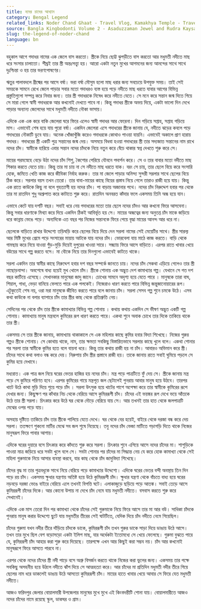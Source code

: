 ```yaml
---
title: নদের চাদের আখ্যান
category: Bengal Legend
related_links: Noder Chand Ghaat - Travel Vlog, Kamakhya Temple - Travel Vlog
source: Bangla Kingbodonti Volume 2 - Asaduzzaman Jewel and Rudra Kaysar
slug: the-legend-of-noder-chand
language: bn
---
```


বহুকাল আগে গদাধর নামের এক জেলে বাস করতো। স্ত্রীকে নিয়ে ছোট্ট ঝুপড়ীতে বাস করতো আর মধুমতী নদীতে মাছ ধরে সংসার চালাতো। শীঘ্রই তার স্ত্রী অন্তঃসত্ত্বা হয়। আরো একটা নতুন মুখের আগমনের জন্য আনন্দের সাথে সাথে দুঃশ্চিন্তা ও হয় তার ভরণপোষণের।

ঋতুর পালাবদলে গ্রীষ্মের পর আসে বর্ষা। ভরা বর্ষা মৌসুম হলো মাছ ধরার জন্য সবচেয়ে উপযুক্ত সময়। তাই সেই সময়কে সামনে রেখে জেলে পাড়ার সবার মতো গদাধরও ব্যস্ত হয়ে পড়ে নদীতে মাছ ধরতে যাবার আগের বিভিন্ন প্রস্তুতিগুলো সম্পন্ন করে নিবার জন্য। তার স্ত্রী গদাধরকে নিষেধ করে নদীতে যেতে। সে মনে করে সন্তান জন্ম দিতে গিয়ে সে মারা গেলে স্বামী গদাধরকে আর কখনোই দেখতে পাবে না। কিন্তু গদাধর স্ত্রীকে অভয় দিয়ে, একটা ভালো দিন দেখে পাড়ার অন্যান্য জেলেদের সাথে মধুমতী নদীতে নৌকা ভাসায়।

এদিকে এক এক করে বাকি জেলেরা ঘরে ফিরে এলেও স্বামী গদাধর আর ফেরেনা। দিন গড়িয়ে সপ্তাহ, সপ্তাহ গড়িয়ে মাস। এভাবেই শেষ হয়ে যায় পুরো বর্ষা। একদিন জেলেরা এসে গদাধরের স্ত্রীকে জানায় যে, নদীতে ঝড়ের কবলে পড়ে গদাধরের নৌকাটি ডুবে যায়। অনেক খোঁজাখুঁজি করেও গদাধরকে কোথাও পাওয়া যায়নি। এভাবেই অকালে প্রাণ হারায় গদাধর। গদাধরের স্ত্রী একটি পুত্র সন্তানের জন্ম দেয়। অসময়ে বিধবা হওয়া গদাধরের স্ত্রী তার সদ্যজাত সন্তানের নাম রাখে নদের চাঁদ। স্বামীকে হারিয়ে এবার সন্তান নদের চাঁদকে নিয়ে নতুন করে বেঁচে থাকার স্বপ্ন দেখতে শুরু করে সে।

মায়ের পরমস্নেহে বেড়ে উঠা নদের চাঁদ শিশু, কৈশোর পেরিয়ে যৌবনে পদার্পন করে। সে ও তার বাবার মতো নদীতে মাছ শিকার করতে যেতে চায়। কিন্তু তার মা চায় না সে নদীতে মাছ ধরতে যাক। বরং সে চায়, তার ছেলে বিয়ে করে সংসারি হোক, জমিতে খেতি কাজ করে জীবিকা নির্বাহ করুক। তার মা জেলে পাড়ার অনিন্দ্য সুন্দরী সরলার সাথে ছেলের বিয়ে ঠিক করে। সরলার বয়স তখন তেরো। তার বাবা-মায়ের কাছে বিয়ের প্রস্তাব নিয়ে গেলে তারাও রাজী হয়ে যায়। কিন্তু এক রাতে কাউকে কিছু না বলে গৃহত্যাগী হয় নদের চাঁদ। পা বাড়ায় অজানার পথে। নদের চাঁদ নিরুদ্দেশ হবার পর থেকে তার মা রাতদিন শুধু অশ্রুপাত করে কাটাতে শুরু করে। রাতদিন অনবরত কাঁদার ফলে একসময় তিনি অন্ধ হয়ে যান।

এভাবে কেটে যায় দশটি বছর। সবাই ধরে নেয় গদাধরের মতো তার ছেলে নদের চাঁদও আর কখনো ফিরে আসবেনা। কিন্তু সবার ধারণাকে মিথ্যা করে দিয়ে একদিন ঠিকই আবির্ভূত হয় সে। মায়ের অন্ধত্বের জন্য অনুতপ্ত চাঁদ মাকে জড়িয়ে ধরে কান্নায় ভেঙে পড়ে। অন্যদিকে এত বছর পর নিজের সন্তানকে ফিরে পেয়ে বৃদ্ধা মায়ের আনন্দ আর ধরে না।

ছেলেকে বাড়িতে রাখার উদ্দেশ্যে তড়িঘড়ি করে ছেলের বিয়ে দিয়ে দেন সরলা নামের সেই মেয়েটির সাথে। স্ত্রীর সারল্য আর মিষ্টি মুখের প্রেমে পড়ে সংসারের মায়ায় আটকে যায় নদের চাঁদ। ভোরবেলা যায় মাঠে কাজ করতে। বাড়ি থেকে গামছায় করে নিয়ে যাওয়া গুঁড়-মুড়ি দিয়েই দুপুরের খাওয়া সারে। সন্ধ্যায় ফিরে আসে বাড়িতে। এরপর রাতে খাবার খেয়ে বউয়ের সাথে গল্প করতে বসে। মা বৌকে নিয়ে তার দিনগুলো এভাবেই কাটতে থাকে।

সরলা একদিন তার স্বামীর কাছে নিরুদ্দেশ হবার দশ বছর সম্পর্কে জানতে চায়। নদের চাঁদ সেকথা এড়িয়ে গেলেও তার স্ত্রী নাছোড়বান্দা। অবশেষে বাধ্য হয়েই মুখ খোলে চাঁদ। স্ত্রীকে শোনায় এক অদ্ভুত দেশ কামাখ্যার গল্প। যেখানে সে গত দশ বছর কাটিয়ে এসেছে। সেখানকার মানুষেরা জাদু জানে। চোখের সামনে অদৃশ্য হয়ে যেতে পারে । মানুষকে তারা বাঘ, শিয়াল, গাধা, ভেড়া বানিয়ে ফেলতে পারে এক পলকেই। নিজেরাও ধারণ করতে পারে বিভিন্ন জন্তুজানোয়ারের রূপ। এটুকুতেই শেষ নয়, ওরা মরা মানুষকে জীবিত করতে পারে বলে জানায় চাঁদ। সরলা সেসব গল্প শুনে চমকে উঠে। এসব কথা কাউকে না বলার ব্যাপারে চাঁদ তার স্ত্রীর কাছ থেকে প্রতিশ্রুতি নেয়।

সেদিনের পর থেকে চাঁদ তার স্ত্রীকে কামাখ্যার বিভিন্ন গল্প শোনায় । কথায় কথায় একদিন সে ভীষণ অদ্ভুত একটি গল্প শোনায়। কামাখ্যায় মানুষ মন্ত্রবলে কুমিরের রূপ ধারণ করতে পারে। একথা শুনে অবাক চোখে তার দিকে তাকিয়ে থাকে তার স্ত্রী।

একসময় সে তার স্ত্রীকে জানায়, কামাখ্যায় থাকাকালে সে এক মহিলার কাছে কুমির হবার বিদ্যা শিখেছে। নিজের গুরুর গল্পও স্ত্রীকে শোনায়। সে কোথায় থাকে, নাম, তার ক্ষমতা সবকিছু বিস্তারিতভাবে সরলার কাছে খুলে বলে। একথা শোনার পর সরলা তার স্বামীকে কুমির হতে বলে বায়না ধরে। কিন্তু তার কথায় রাজী হয় না চাঁদ। আবারও অভিমান করে স্ত্রী। চাঁদের সাথে কথা বলাও বন্ধ করে দেয়। নিরুপায় চাঁদ স্ত্রীর প্রস্তাবে রাজী হয়। তাকে জানায় রাতে সবাই ঘুমিয়ে পড়লে সে কুমির হয়ে দেখাবে।

মধ্যরাত। এক পাত্র জল নিয়ে ঘরের ভেতর হাজির হয় নদের চাঁদ। মন্ত্র পড়ে পাত্রটিতে ফুঁ দেয় সে। স্ত্রীকে জানায় মন্ত্র পড়ে সে কুমিরে পরিণত হবে। এরপর কুমিরের গায়ে মন্ত্রপূত জল ছেটালেই পুনরায় আবার মানুষ হয়ে উঠবে। তারপর খাটে উঠে কাথা মুড়ি দিয়ে শুয়ে পড়ে চাঁদ । সরলা উৎসুক হয়ে খাটের পাশে অপেক্ষা করে তার স্বামীকে কুমিরের রূপে দেখার জন্য। কিছুক্ষণ পর কাঁথার নিচ থেকে বেরিয়ে আসে কুমিররূপী চাঁদ। চাঁদের এই ভয়ঙ্কর রূপ দেখে ভয়ে আঁতকে উঠে তার স্ত্রী সরলা। চিৎকার করে উঠে ঘর থেকে দৌড়ে বেরিয়ে যায় সে। আর তখনই তার হাত থেকে জলপাত্রটি মেঝের ওপর পড়ে যায়।

অসহায় দৃষ্টিতে তাকিয়ে চাঁদ তার স্ত্রীকে পালিয়ে যেতে দেখে। ঘর থেকে বের হয়েই, বাইরে থেকে দরজা বন্ধ করে দেয় সরলা। ততক্ষণে শুকনো মাটির মেঝে সব জল শুষে নিয়েছে। তবু নদের চাঁদ ভেজা মাটিতে গড়াগড়ি দিতে থাকে নিজের মানুষরূপ ফিরে পাবার আশায়।

এদিকে ঘরের দুয়ারে বসে চিৎকার করে কাঁদতে শুরু করে সরলা। চিৎকার শুনে এগিয়ে আসে নদের চাঁদের মা। শাশুড়িকে পাওয়া মাত্র জড়িয়ে ধরে সবটা খুলে বলে সে। সবটা শোনার পর চাঁদের মা সিদ্ধান্ত নেয় যে করে হোক কামাখ্যা থেকে সেই মহিলা গুরুমাকে নিয়ে আসার ব্যবস্থা করবে, যার কাছ থেকে চাঁদ জাদুবিদ্যা শিখেছে।

চাঁদের বৃদ্ধ মা তার পুত্রবধূকে সাথে নিয়ে বেরিয়ে পড়ে কামাখ্যার উদ্দেশ্যে। এদিকে ঘরের ভেতর বন্দী অবস্থায় তিন দিন পড়ে রয় চাঁদ। একসময় ক্ষুধার যন্ত্রণায় অতিষ্ট হয়ে উঠে কুমিররূপী চাঁদ। ক্ষুধার যন্ত্রণা থেকে বাঁচতে বাধ্য হয়ে ঘরের নড়বড়ে দরজা ভেঙে বাইরে বেরিয়ে এলে তখনই বিপত্তি ঘটে। এলাকাজুড়ে ছড়িয়ে পড়ে আতঙ্ক। সবাই তেড়ে আসে কুমিররূপী চাঁদের দিকে। আর কোনো উপায় না দেখে চাঁদ নেমে যায় মধুমতী নদীতে। বসবাস করতে শুরু করে সেখানেই।

এদিকে এক মাস তেরো দিন পর কামাখ্যা থেকে চাঁদের সেই গুরুমাকে নিয়ে ফিরে আসে তার মা আর বউ। সাধিকা চাঁদকে পুনরায় মানুষ করার উদ্দেশ্যে ছুটে যায় মধুমতীর তীরের সেই ঘাটটিতে, যেদিক দিয়ে চাঁদ নদীতে নেমে গিয়েছিল।

চাঁদের গুরুমা যখন নদীর তীরে দাঁড়িয়ে চাঁদকে ডাকে, কুমিররূপী চাঁদ তখন গুরুর ডাকে সাড়া দিয়ে ডাঙায় উঠে আসে। তখন তার মুখে ছিল বেশ বড়োসড়ো একটা ইলিশ মাছ, যার অর্ধেকটা ইতোমধ্যে সে খেয়ে ফেলেছে। গুরুমা বুঝতে পারে যে, কুমিররূপী চাঁদ আহার করা শুরু করে দিয়েছে। তারপক্ষে এখন আর কিছুই করা সম্ভব নয়। চাঁদ আর কখনোই মানুষরূপে ফিরে আসতে পারবে না।

এরপর থেকে নদের চাঁদের স্ত্রী নদী পাড়ে বসে অশ্রু বিসর্জন করতে থাকে নিজের করা ভুলের জন্য। একসময় তার পক্ষে সবকিছু অসহনীয় হয়ে উঠলে নদীতে ঝাঁপ দিয়ে সে আত্মহত্যা করে। আর চাঁদের মা প্রতিদিন মধুমতী নদীর তীরে গিয়ে ছেলের নাম ধরে ডাকলেই ডাঙায় উঠে আসতো কুমিররূপী চাঁদ। মায়ের হাতে খাবার খেয়ে আবার সে ফিরে যেত মধুমতী নদীতে।

আজও ফরিদপুর জেলার বোয়ালমারী উপজেলার মানুষের মুখে মুখে এই কিংবদন্তীটি শোনা যায়। বোয়ালমারীতে আজও নদের চাঁদের নামে রয়েছে স্কুল, ডাকঘর ও গ্রাম।
